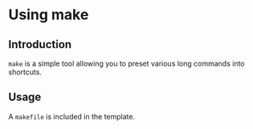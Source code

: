 # Using make

## Introduction
`make` is a simple tool allowing you to preset various long commands into shortcuts.

## Usage
A `makefile` is included in the template.
